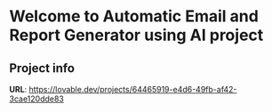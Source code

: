 # Welcome to Automatic Email and Report Generator using AI project

## Project info

**URL**: https://lovable.dev/projects/64465919-e4d6-49fb-af42-3cae120dde83
